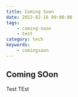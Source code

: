 ```yaml
---
title: Coming Soon
date: 2022-02-16 09:00:00
tags:
    - coming-soon
    - test
category: tech
keywords:
    - comingsoon
---
```


## Coming SOon

Test TEst